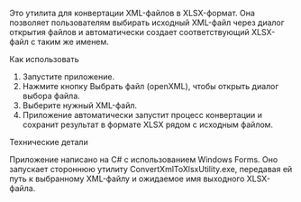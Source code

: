 Это утилита для конвертации XML-файлов в XLSX-формат. Она позволяет пользователям выбирать исходный XML-файл через диалог открытия файлов и автоматически создает соответствующий XLSX-файл с таким же именем.

Как использовать

1. Запустите приложение.
2. Нажмите кнопку Выбрать файл (openXML), чтобы открыть диалог выбора файла.
3. Выберите нужный XML-файл.
4. Приложение автоматически запустит процесс конвертации и сохранит результат в формате XLSX рядом с исходным файлом.

Технические детали

Приложение написано на C# с использованием Windows Forms. Оно запускает стороннюю утилиту ConvertXmlToXlsxUtility.exe, передавая ей путь к выбранному XML-файлу и ожидаемое имя выходного XLSX-файла.
